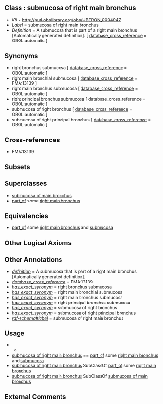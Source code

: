 
## Class : submucosa of right main bronchus

 * *IRI* = http://purl.obolibrary.org/obo/UBERON_0004947
 * *Label* = submucosa of right main bronchus
 * *Definition* = A submucosa that is part of a right main bronchus [Automatically generated definition]. [ [database_cross_reference](../../ef/oboInOwl#hasDbXref.md) = OBOL:automatic ]

## Synonyms

 * right bronchus submucosa [ [database_cross_reference](../../ef/oboInOwl#hasDbXref.md) = OBOL:automatic ]
 * right main bronchial submucosa [ [database_cross_reference](../../ef/oboInOwl#hasDbXref.md) = FMA:13139 ]
 * right main bronchus submucosa [ [database_cross_reference](../../ef/oboInOwl#hasDbXref.md) = OBOL:automatic ]
 * right principal bronchus submucosa [ [database_cross_reference](../../ef/oboInOwl#hasDbXref.md) = OBOL:automatic ]
 * submucosa of right bronchus [ [database_cross_reference](../../ef/oboInOwl#hasDbXref.md) = OBOL:automatic ]
 * submucosa of right principal bronchus [ [database_cross_reference](../../ef/oboInOwl#hasDbXref.md) = OBOL:automatic ]

## Cross-references

 * FMA:13139

## Subsets


## Superclasses

 * [submucosa of main bronchus](../../UBERON/49/UBERON_0004949.md)
 * [part_of](../../BFO/50/BFO_0000050.md) some [right main bronchus](../../UBERON/77/UBERON_0002177.md)

## Equivalencies

 * [part_of](../../BFO/50/BFO_0000050.md) some [right main bronchus](../../UBERON/77/UBERON_0002177.md) and [submucosa](../../UBERON/09/UBERON_0000009.md)

## Other Logical Axioms


## Other Annotations

 * *[definition](../../IAO/15/IAO_0000115.md)* = A submucosa that is part of a right main bronchus [Automatically generated definition].
 * *[database_cross_reference](../../ef/oboInOwl#hasDbXref.md)* = FMA:13139
 * *[has_exact_synonym](../../ym/oboInOwl#hasExactSynonym.md)* = right bronchus submucosa
 * *[has_exact_synonym](../../ym/oboInOwl#hasExactSynonym.md)* = right main bronchial submucosa
 * *[has_exact_synonym](../../ym/oboInOwl#hasExactSynonym.md)* = right main bronchus submucosa
 * *[has_exact_synonym](../../ym/oboInOwl#hasExactSynonym.md)* = right principal bronchus submucosa
 * *[has_exact_synonym](../../ym/oboInOwl#hasExactSynonym.md)* = submucosa of right bronchus
 * *[has_exact_synonym](../../ym/oboInOwl#hasExactSynonym.md)* = submucosa of right principal bronchus
 * *[rdf-schema#label](../../el/rdf-schema#label.md)* = submucosa of right main bronchus

## Usage

 * -
 * [submucosa of right main bronchus](../../UBERON/47/UBERON_0004947.md) == [part_of](../../BFO/50/BFO_0000050.md) some [right main bronchus](../../UBERON/77/UBERON_0002177.md) and [submucosa](../../UBERON/09/UBERON_0000009.md)
 * [submucosa of right main bronchus](../../UBERON/47/UBERON_0004947.md) SubClassOf [part_of](../../BFO/50/BFO_0000050.md) some [right main bronchus](../../UBERON/77/UBERON_0002177.md)
 * [submucosa of right main bronchus](../../UBERON/47/UBERON_0004947.md) SubClassOf [submucosa of main bronchus](../../UBERON/49/UBERON_0004949.md)

## External Comments

